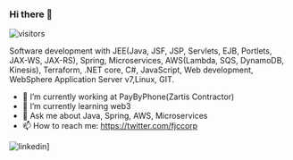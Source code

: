 ### Hi there 👋
![visitors](https://visitor-badge.laobi.icu/badge?page_id=jccorp.jccorp)

Software development with JEE(Java, JSF, JSP, Servlets, EJB, Portlets, JAX-WS,
JAX-RS), Spring, Microservices, AWS(Lambda, SQS, DynamoDB, Kinesis), Terraform, .NET core, C#, JavaScript, Web development, WebSphere Application Server v7,Linux, GIT.
<!--
**jccorp/jccorp** is a ✨ _special_ ✨ repository because its `README.md` (this file) appears on your GitHub profile.

Here are some ideas to get you started:
-->
- 🔭 I’m currently working at PayByPhone(Zartis Contractor)
- 🌱 I’m currently learning web3
- 💬 Ask me about Java, Spring, AWS, Microservices
- 📫 How to reach me: https://twitter.com/fjccorp


![linkedin](https://img.shields.io/badge/LinkedIn-000000?style=for-the-badge&logo=LinkedIn&logoColor=white)]
